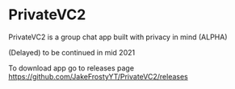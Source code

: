 # PrivateVC2
PrivateVC2 is a group chat app built with privacy in mind (ALPHA)

(Delayed)
to be continued in mid 2021

To download app go to releases page
https://github.com/JakeFrostyYT/PrivateVC2/releases
